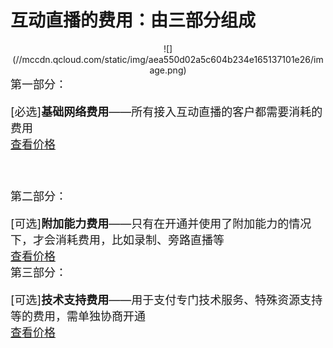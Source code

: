 # 互动直播的费用：由三部分组成
<div style="width:auto;text-align:center">
![](//mccdn.qcloud.com/static/img/aea550d02a5c604b234e165137101e26/image.png)
</div>
<font size=4>
第一部分：

[必选]**基础网络费用**——所有接入互动直播的客户都需要消耗的费用</br>
[查看价格](https://www.qcloud.com/doc/product/268/5128)

</br>

第二部分：

[可选]**附加能力费用**——只有在开通并使用了附加能力的情况下，才会消耗费用，比如录制、旁路直播等</br>
[查看价格](https://www.qcloud.com/doc/product/268/5129)
</br>
第三部分：

[可选]**技术支持费用**——用于支付专门技术服务、特殊资源支持等的费用，需单独协商开通</br>
[查看价格](https://www.qcloud.com/doc/product/268/5130)

</br>


